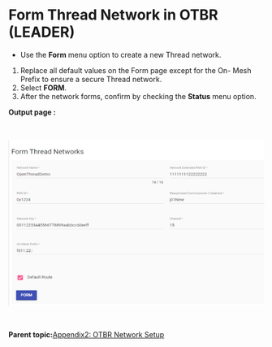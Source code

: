 # Form Thread Network in OTBR \(LEADER\)

-   Use the **Form** menu option to create a new Thread network.

1.  Replace all default values on the Form page except for the On- Mesh Prefix to ensure a secure Thread network.
2.  Select **FORM**.
3.  After the network forms, confirm by checking the **Status** menu option.

**Output page :**

<br />

![](GUID-0B0B3CDF-6B5E-4F42-8908-AE92310946C0-low.png)

<br />

**Parent topic:**[Appendix2: OTBR Network Setup](GUID-392308FE-7D52-4E57-ABDF-47276145DB3E.md)

